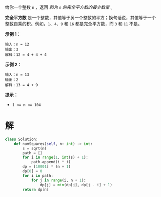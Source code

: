 给你一个整数 `n` ，返回 *和为 `n` 的完全平方数的最少数量* 。

**完全平方数** 是一个整数，其值等于另一个整数的平方；换句话说，其值等于一个整数自乘的积。例如，`1`、`4`、`9` 和 `16` 都是完全平方数，而 `3` 和 `11` 不是。

 

**示例 1：**

```
输入：n = 12
输出：3 
解释：12 = 4 + 4 + 4
```

**示例 2：**

```
输入：n = 13
输出：2
解释：13 = 4 + 9
```

 

**提示：**

- `1 <= n <= 104`

# 解

```python
class Solution:
    def numSquares(self, n: int) -> int:
        s = sqrt(n)
        path = []
        for i in range(1, int(s) + 1):
            path.append(i * i)
        dp = [10001] * (n + 1)
        dp[0] = 0
        for i in path:
            for j in range(i, n + 1):
                dp[j] = min(dp[j], dp[j - i] + 1)
        return dp[n]
        
```

